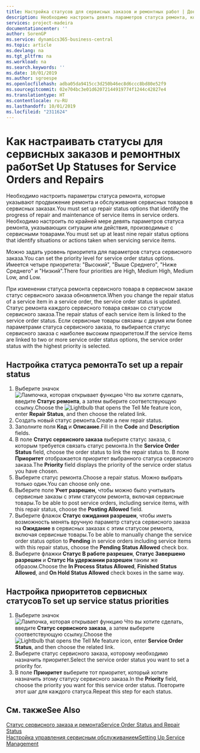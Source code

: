 ```yaml
---
title: Настройка статусов для сервисных заказов и ремонтных работ | Документация Майкрософт
description: Необходимо настроить девять параметров статуса ремонта, которые указывают продвижение ремонта и обслуживания сервисных товаров в сервисных заказах.
services: project-madeira
documentationcenter: ''
author: SorenGP
ms.service: dynamics365-business-central
ms.topic: article
ms.devlang: na
ms.tgt_pltfrm: na
ms.workload: na
ms.search.keywords: ''
ms.date: 10/01/2019
ms.author: sgroespe
ms.openlocfilehash: adba05da9415cc3d250b46ec8d6ccc8bd80e52f9
ms.sourcegitcommit: 02e704bc3e01d62072144919774f1244c42827e4
ms.translationtype: HT
ms.contentlocale: ru-RU
ms.lasthandoff: 10/01/2019
ms.locfileid: "2311624"
---
```

# <a name="set-up-statuses-for-service-orders-and-repairs"></a><span data-ttu-id="3edf0-103">Как настраивать статусы для сервисных заказов и ремонтных работ</span><span class="sxs-lookup"><span data-stu-id="3edf0-103">Set Up Statuses for Service Orders and Repairs</span></span>
<span data-ttu-id="3edf0-104">Необходимо настроить параметры статуса ремонта, которые указывают продвижение ремонта и обслуживания сервисных товаров в сервисных заказах.</span><span class="sxs-lookup"><span data-stu-id="3edf0-104">You must set up repair status options that identify the progress of repair and maintenance of service items in service orders.</span></span> <span data-ttu-id="3edf0-105">Необходимо настроить по крайней мере девять параметров статуса ремонта, указывающих ситуации или действия, производимые с сервисными товарами.</span><span class="sxs-lookup"><span data-stu-id="3edf0-105">You must set up at least nine repair status options that identify situations or actions taken when servicing service items.</span></span>  

<span data-ttu-id="3edf0-106">Можно задать уровень приоритета для параметров статуса сервисного заказа.</span><span class="sxs-lookup"><span data-stu-id="3edf0-106">You can set the priority level for service order status options.</span></span> <span data-ttu-id="3edf0-107">Имеется четыре приоритета: "Высокий", "Выше Среднего", "Ниже Среднего" и "Низкий".</span><span class="sxs-lookup"><span data-stu-id="3edf0-107">There four priorities are High, Medium High, Medium Low, and Low.</span></span>  

<span data-ttu-id="3edf0-108">При изменении статуса ремонта сервисного товара в сервисном заказе статус сервисного заказа обновляется.</span><span class="sxs-lookup"><span data-stu-id="3edf0-108">When you change the repair status of a service item in a service order, the service order status is updated.</span></span> <span data-ttu-id="3edf0-109">Статус ремонта каждого сервисного товара связан со статусом сервисного заказа.</span><span class="sxs-lookup"><span data-stu-id="3edf0-109">The repair status of each service item is linked to the service order status.</span></span> <span data-ttu-id="3edf0-110">Если сервисные товары связаны с двумя или более параметрами статуса сервисного заказа, то выбирается статус сервисного заказа с наиболее высоким приоритетом.</span><span class="sxs-lookup"><span data-stu-id="3edf0-110">If the service items are linked to two or more service order status options, the service order status with the highest priority is selected.</span></span>  

## <a name="to-set-up-a-repair-status"></a><span data-ttu-id="3edf0-111">Настройка статуса ремонта</span><span class="sxs-lookup"><span data-stu-id="3edf0-111">To set up a repair status</span></span>  
1. <span data-ttu-id="3edf0-112">Выберите значок ![Лампочка, которая открывает функцию Что вы хотите сделать](media/ui-search/search_small.png "Что вы хотите сделать"), введите **Статус ремонта**, а затем выберите соответствующую ссылку.</span><span class="sxs-lookup"><span data-stu-id="3edf0-112">Choose the ![Lightbulb that opens the Tell Me feature](media/ui-search/search_small.png "Tell me what you want to do") icon, enter **Repair Status**, and then choose the related link.</span></span>
2. <span data-ttu-id="3edf0-113">Создать новый статус ремонта.</span><span class="sxs-lookup"><span data-stu-id="3edf0-113">Create a new repair status.</span></span>  
3. <span data-ttu-id="3edf0-114">Заполните поля **Код** и **Описание**.</span><span class="sxs-lookup"><span data-stu-id="3edf0-114">Fill in the **Code** and **Description** fields.</span></span>  
4. <span data-ttu-id="3edf0-115">В поле **Статус сервисного заказа** выберите статус заказа, с которым требуется связать статус ремонта.</span><span class="sxs-lookup"><span data-stu-id="3edf0-115">In the **Service Order Status** field, choose the order status to link the repair status to.</span></span> <span data-ttu-id="3edf0-116">В поле **Приоритет** отображается приоритет выбранного статуса сервисного заказа.</span><span class="sxs-lookup"><span data-stu-id="3edf0-116">The **Priority** field displays the priority of the service order status you have chosen.</span></span>  
5. <span data-ttu-id="3edf0-117">Выберите статус ремонта.</span><span class="sxs-lookup"><span data-stu-id="3edf0-117">Choose a repair status.</span></span> <span data-ttu-id="3edf0-118">Можно выбрать только один.</span><span class="sxs-lookup"><span data-stu-id="3edf0-118">You can choose only one.</span></span>  
6. <span data-ttu-id="3edf0-119">Выберите поле **Учет разрешен**, чтобы можно было учитывать сервисные заказы с этим статусом ремонта, включая сервисные товары.</span><span class="sxs-lookup"><span data-stu-id="3edf0-119">To be able to post service orders, including service items, with this repair status, choose the **Posting Allowed** field.</span></span>  
7. <span data-ttu-id="3edf0-120">Выберите флажок **Статус ожидания разрешен**, чтобы иметь возможность менять вручную параметр статуса сервисного заказа на **Ожидание** в сервисных заказах с этим статусом ремонта, включая сервисные товары.</span><span class="sxs-lookup"><span data-stu-id="3edf0-120">To be able to manually change the service order status option to **Pending** in service orders including service items with this repair status, choose the **Pending Status Allowed** check box.</span></span>  
8. <span data-ttu-id="3edf0-121">Выберите флажки **Статус В работе разрешен**, **Статус Завершено разрешен** и **Статус На удержании разрешен** таким же образом.</span><span class="sxs-lookup"><span data-stu-id="3edf0-121">Choose the **In Process Status Allowed**, **Finished Status Allowed**, and **On Hold Status Allowed** check boxes in the same way.</span></span>
  
## <a name="to-set-up-service-status-priorities"></a><span data-ttu-id="3edf0-122">Настройка приоритетов сервисных статусов</span><span class="sxs-lookup"><span data-stu-id="3edf0-122">To set up service status priorities</span></span>  
1. <span data-ttu-id="3edf0-123">Выберите значок ![Лампочка, которая открывает функцию Что вы хотите сделать](media/ui-search/search_small.png "Что вы хотите сделать"), введите **Статус сервисного заказа**, а затем выберите соответствующую ссылку.</span><span class="sxs-lookup"><span data-stu-id="3edf0-123">Choose the ![Lightbulb that opens the Tell Me feature](media/ui-search/search_small.png "Tell me what you want to do") icon, enter **Service Order Status**, and then choose the related link.</span></span>  
2. <span data-ttu-id="3edf0-124">Выберите статус сервисного заказа, которому необходимо назначить приоритет.</span><span class="sxs-lookup"><span data-stu-id="3edf0-124">Select the service order status you want to set a priority for.</span></span>  
3. <span data-ttu-id="3edf0-125">В поле **Приоритет** выберите тот приоритет, который хотите назначить этому статусу сервисного заказа.</span><span class="sxs-lookup"><span data-stu-id="3edf0-125">In the **Priority** field, choose the priority you want for this service order status.</span></span> <span data-ttu-id="3edf0-126">Повторите этот шаг для каждого статуса.</span><span class="sxs-lookup"><span data-stu-id="3edf0-126">Repeat this step for each status.</span></span>  

## <a name="see-also"></a><span data-ttu-id="3edf0-127">См. также</span><span class="sxs-lookup"><span data-stu-id="3edf0-127">See Also</span></span>  
[<span data-ttu-id="3edf0-128">Статус сервисного заказа и ремонта</span><span class="sxs-lookup"><span data-stu-id="3edf0-128">Service Order Status and Repair Status</span></span>](service-service-order-status-and-repair-status.md)  
[<span data-ttu-id="3edf0-129">Настройка управления сервисным обслуживанием</span><span class="sxs-lookup"><span data-stu-id="3edf0-129">Setting Up Service Management</span></span>](service-setup-service.md)  

